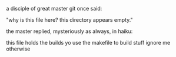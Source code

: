 
a disciple of great master git once said:

"why is this file here? this directory appears empty."

the master replied, mysteriously as always, in haiku:

this file holds the builds yo
use the makefile to build stuff
ignore me otherwise
